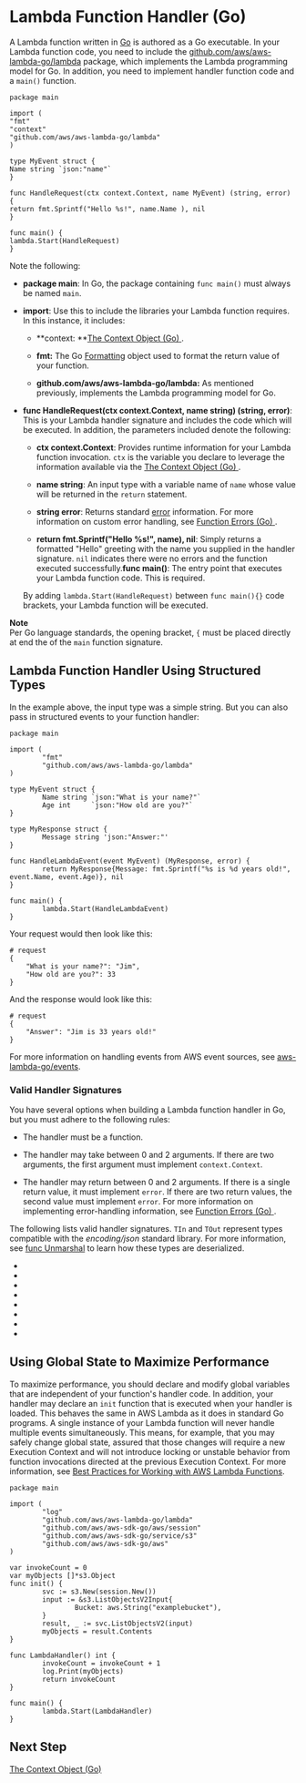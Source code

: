 # Lambda Function Handler \(Go\)<a name="go-programming-model-handler-types"></a>

A Lambda function written in [Go](https://golang.org/) is authored as a Go executable\. In your Lambda function code, you need to include the [github\.com/aws/aws\-lambda\-go/lambda](https://github.com/aws/aws-lambda-go/tree/master/lambda) package, which implements the Lambda programming model for Go\. In addition, you need to implement handler function code and a `main()` function\. 

```
package main

import (
"fmt"
"context"
"github.com/aws/aws-lambda-go/lambda"
)

type MyEvent struct {
Name string `json:"name"`
}

func HandleRequest(ctx context.Context, name MyEvent) (string, error) {
return fmt.Sprintf("Hello %s!", name.Name ), nil
}

func main() {
lambda.Start(HandleRequest)
}
```

Note the following:

+ **package main**: In Go, the package containing `func main()` must always be named `main`\.

+ **import**: Use this to include the libraries your Lambda function requires\. In this instance, it includes:

  + **context: **[The Context Object \(Go\) ](go-programming-model-context.md)\.

  + **fmt:** The Go [Formatting](https://golang.org/pkg/fmt/) object used to format the return value of your function\.

  + **github\.com/aws/aws\-lambda\-go/lambda:** As mentioned previously, implements the Lambda programming model for Go\.

+ **func HandleRequest\(ctx context\.Context, name string\) \(string, error\)**: This is your Lambda handler signature and includes the code which will be executed\. In addition, the parameters included denote the following: 

  + **ctx context\.Context**: Provides runtime information for your Lambda function invocation\. `ctx` is the variable you declare to leverage the information available via the [The Context Object \(Go\) ](go-programming-model-context.md)\.

  + **name string**: An input type with a variable name of `name` whose value will be returned in the `return` statement\.

  + **string error**: Returns standard [error](https://golang.org/pkg/builtin/#error) information\. For more information on custom error handling, see [Function Errors \(Go\) ](go-programming-model-errors.md)\.

  + **return fmt\.Sprintf\("Hello %s\!", name\), nil**: Simply returns a formatted "Hello" greeting with the name you supplied in the handler signature\. `nil` indicates there were no errors and the function executed successfully\.**func main\(\)**: The entry point that executes your Lambda function code\. This is required\.

  By adding `lambda.Start(HandleRequest)` between `func main(){}` code brackets, your Lambda function will be executed\.

**Note**  
Per Go language standards, the opening bracket, `{` must be placed directly at end the of the `main` function signature\.

## Lambda Function Handler Using Structured Types<a name="go-programming-model-handler-types-structured"></a>

In the example above, the input type was a simple string\. But you can also pass in structured events to your function handler:

```
package main
 
import (
        "fmt"
        "github.com/aws/aws-lambda-go/lambda"
)
 
type MyEvent struct {
        Name string `json:"What is your name?"`
        Age int     `json:"How old are you?"`
}
 
type MyResponse struct {
        Message string 'json:"Answer:"'
}
 
func HandleLambdaEvent(event MyEvent) (MyResponse, error) {
        return MyResponse{Message: fmt.Sprintf("%s is %d years old!", event.Name, event.Age)}, nil
}
 
func main() {
        lambda.Start(HandleLambdaEvent)
}
```

Your request would then look like this:

```
# request
{
    "What is your name?": "Jim",
    "How old are you?": 33
}
```

And the response would look like this:

```
# request
{
    "Answer": "Jim is 33 years old!"
}
```

For more information on handling events from AWS event sources, see [aws\-lambda\-go/events](https://github.com/aws/aws-lambda-go/tree/master/events)\.

### Valid Handler Signatures<a name="go-programming-model-handler-types-signatures"></a>

You have several options when building a Lambda function handler in Go, but you must adhere to the following rules:

+ The handler must be a function\.

+ The handler may take between 0 and 2 arguments\. If there are two arguments, the first argument must implement `context.Context`\.

+ The handler may return between 0 and 2 arguments\. If there is a single return value, it must implement `error`\. If there are two return values, the second value must implement `error`\. For more information on implementing error\-handling information, see [Function Errors \(Go\) ](go-programming-model-errors.md)\.

The following lists valid handler signatures\. `TIn` and `TOut` represent types compatible with the *encoding/json* standard library\. For more information, see [func Unmarshal](https://golang.org/pkg/encoding/json/#Unmarshal) to learn how these types are deserialized\.

+ 

+ 

+ 

+ 

+ 

+ 

+ 

+ 

## Using Global State to Maximize Performance<a name="go-programming-model-handler-execution-environment-reuse"></a>

To maximize performance, you should declare and modify global variables that are independent of your function's handler code\. In addition, your handler may declare an `init` function that is executed when your handler is loaded\. This behaves the same in AWS Lambda as it does in standard Go programs\. A single instance of your Lambda function will never handle multiple events simultaneously\. This means, for example, that you may safely change global state, assured that those changes will require a new Execution Context and will not introduce locking or unstable behavior from function invocations directed at the previous Execution Context\. For more information, see [Best Practices for Working with AWS Lambda Functions](best-practices.md)\.

```
package main
 
import (
        "log"
        "github.com/aws/aws-lambda-go/lambda"
        "github.com/aws/aws-sdk-go/aws/session"
        "github.com/aws/aws-sdk-go/service/s3"
        "github.com/aws/aws-sdk-go/aws"
)
 
var invokeCount = 0
var myObjects []*s3.Object
func init() {
        svc := s3.New(session.New())
        input := &s3.ListObjectsV2Input{
                Bucket: aws.String("examplebucket"),
        }
        result, _ := svc.ListObjectsV2(input)
        myObjects = result.Contents
}
 
func LambdaHandler() int {
        invokeCount = invokeCount + 1
        log.Print(myObjects)
        return invokeCount
}
 
func main() {
        lambda.Start(LambdaHandler)
}
```

## Next Step<a name="go-programming-model-next-step-context"></a>

[The Context Object \(Go\) ](go-programming-model-context.md)
